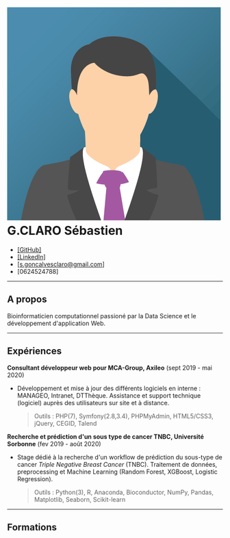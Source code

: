 ![Profile picture](/images/img_avatar3.png)
G.CLARO Sébastien
=================

+ [[GitHub]](https://github.com/s3bc40)
+ [[LinkedIn]](https://www.linkedin.com/in/sgoncalvesclaro-bioinfo/)
+ [[s.goncalvesclaro@gmail.com]](s.goncalvesclaro@gmail.com)
+ [0624524788]

---

A propos
--------

Bioinformaticien computationnel passioné par la Data Science et le développement d'application Web.

---
Expériences
----------
**Consultant développeur web pour MCA-Group, Axileo** (sept 2019 - mai 2020)

+ Développement et mise à jour des différents logiciels en interne : MANAGEO, Intranet, DTThèque. Assistance et support technique (logiciel) auprès des utilisateurs sur site et à distance.  
  >Outils : PHP(7), Symfony(2.8,3.4), PHPMyAdmin, HTML5/CSS3, jQuery, CEGID, Talend

**Recherche et prédiction d'un sous type de cancer TNBC, Université Sorbonne** (fev 2019 - août 2020)

+ Stage dédié à la recherche d'un workflow de prédiction du sous-type de cancer *Triple Negative Breast Cancer* (TNBC). Traitement de données, preprocessing et Machine Learning (Random Forest, XGBoost, Logistic Regression).
  >Outils : Python(3), R, Anaconda, Bioconductor, NumPy, Pandas, Matplotlib, Seaborn, Scikit-learn

---
Formations
---------

